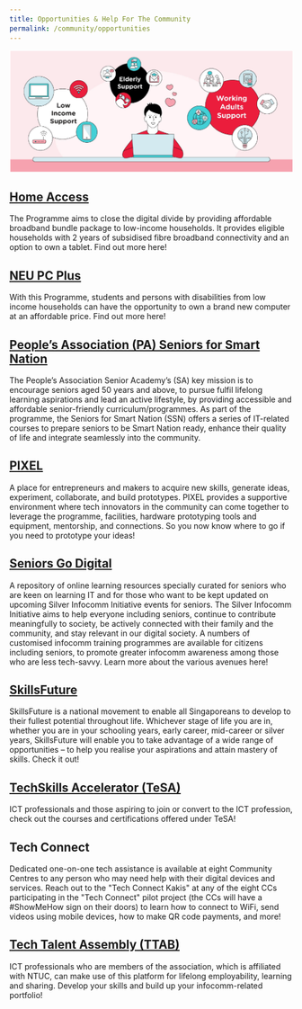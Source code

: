 ```yaml
---
title: Opportunities & Help For The Community
permalink: /community/opportunities
---
```

![Opportunities & help for the community](/images/Opportunities-help-WIP.png)

## [Home Access](https://www.imda.gov.sg/programme-listing/home-access)

The Programme aims to close the digital divide by providing affordable broadband bundle package to low-income households. It provides eligible households with 2 years of subsidised fibre broadband connectivity and an option to own a tablet. Find out more here!

## [NEU PC Plus](https://www.imda.gov.sg/neupc) 
With this Programme, students and persons with disabilities from low income households can have the opportunity to own a brand new computer at an affordable price. Find out more here! 

## [People’s Association (PA) Seniors for Smart Nation](https://www.pa.gov.sg/our-programmes/lifeskills-and-lifestyle/senior-academy#seniors)
The People’s Association Senior Academy’s (SA) key mission is to encourage seniors aged 50 years and above, to pursue fulfil lifelong learning aspirations and lead an active lifestyle, by providing accessible and affordable senior-friendly curriculum/programmes. As part of the programme, the Seniors for Smart Nation (SSN) offers a series of IT-related courses to prepare seniors to be Smart Nation ready, enhance their quality of life and integrate seamlessly into the community.

## [PIXEL](https://www.imda.gov.sg/impixel#2)
A place for entrepreneurs and makers to acquire new skills, generate ideas, experiment, collaborate, and build prototypes. PIXEL provides a supportive environment where tech innovators in the community can come together to leverage the programme, facilities, hardware prototyping tools and equipment, mentorship, and connections. So you now know where to go if you need to prototype your ideas!

## [Seniors Go Digital](https://www.imda.gov.sg/en/seniorsgodigital/learn)
A repository of online learning resources specially curated for seniors who are keen on learning IT and for those who want to be kept updated on upcoming Silver Infocomm Initiative events for seniors. The Silver Infocomm Initiative aims to help everyone including seniors, continue to contribute meaningfully to society, be actively connected with their family and the community, and stay relevant in our digital society. A numbers of customised infocomm training programmes are available for citizens including seniors, to promote greater infocomm awareness among those who are less tech-savvy. Learn more about the various avenues here!

## [SkillsFuture](http://www.skillsfuture.sg/)
SkillsFuture is a national movement to enable all Singaporeans to develop to their fullest potential throughout life. Whichever stage of life you are in, whether you are in your schooling years, early career, mid-career or silver years, SkillsFuture will enable you to take advantage of a wide range of opportunities – to help you realise your aspirations and attain mastery of skills. Check it out!

## [TechSkills Accelerator (TeSA)](http://www.skillsfuture.sg/tesa)
ICT professionals and those aspiring to join or convert to the ICT profession, check out the courses and certifications offered under TeSA!
 
## Tech Connect 
Dedicated one-on-one tech assistance is available at eight Community Centres to any person who may need help with their digital devices and services. Reach out to the "Tech Connect Kakis" at any of the eight CCs participating in the "Tech Connect" pilot project (the CCs will have a #ShowMeHow sign on their doors) to learn how to connect to WiFi, send videos using mobile devices, how to make QR code payments, and more!

## [Tech Talent Assembly (TTAB)](https://www.facebook.com/ntucttab/) 
ICT professionals who are members of the association, which is affiliated with NTUC, can make use of this platform for lifelong employability, learning and sharing. Develop your skills and build up your infocomm-related portfolio!